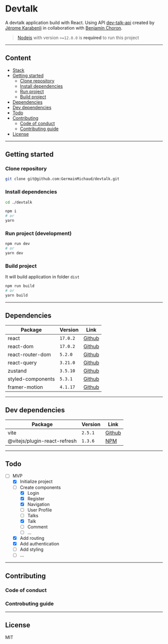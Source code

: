 # Devtalk

A devtalk application build with React. Using API [dev-talk-api](https://github.com/jerome-karabenli/dev-talk-REST) created by [Jérome Karabenli](https://github.com/jerome-karabenli) in collaboration with [Benjamin Choron](https://github.com/BenjaminChoron).

> [Nodejs](https://nodejs.org/en/download) with version `>=12.0.0` is **required** to run this project

---

## Content

- [Stack](#stack)
- [Getting started](#getting-started)
  - [Clone repository](#clone-repository)
  - [Install dependencies](#install-dependencies)
  - [Run project](#run-project)
  - [Build project](#build-project)
- [Dependencies](#dependencies)
- [Dev dependencies](#dev-dependencies)
- [Todo](#todo)
- [Contributing](#contributing)
  - [Code of conduct](#code-of-conduct)
  - [Contributing guide](#contributing-guide)
- [License](#license)

---

## Getting started

### Clone repository

```bash
git clone git@github.com:GermainMichaud/devtalk.git
```

### Install dependencies

```bash
cd ./devtalk

npm i
# or
yarn
```

### Run project (development)

```bash
npm run dev
# or
yarn dev
```

### Build project

It will build application in folder `dist`

```bash
npm run build
# or
yarn build
```

---

## Dependencies

| Package           | Version  | Link                                                                                    |
| ----------------- | -------- | --------------------------------------------------------------------------------------- |
| react             | `17.0.2` | [Github](https://github.com/facebook/react)                                             |
| react-dom         | `17.0.2` | [Github](https://github.com/facebook/react/tree/main/packages/react-dom)                |
| react-router-dom  | `5.2.0`  | [Github](https://github.com/remix-run/react-router/tree/main/packages/react-router-dom) |
| react-query       | `3.21.0` | [Github](https://github.com/tannerlinsley/react-query)                                  |
| zustand           | `3.5.10` | [Github](https://github.com/pmndrs/zustand)                                             |
| styled-components | `5.3.1`  | [Github](https://github.com/styled-components/styled-components)                        |
| framer-motion     | `4.1.17` | [Github](https://github.com/framer/motion)                                              |

---

## Dev dependencies

| Package                      | Version | Link                                                                                 |
| ---------------------------- | ------- | ------------------------------------------------------------------------------------ |
| vite                         | `2.5.1` | [Github](https://github.com/vitejs/vite)                                             |
| @vitejs/plugin-react-refresh | `1.3.6` | [NPM](https://github.com/vitejs/vite/tree/main/packages/plugin-react-refresh#readme) |

---

## Todo

- [ ] MVP
  - [x] Initialize project
  - [ ] Create components
    - [x] Login
    - [x] Register
    - [x] Navigation
    - [ ] User Profile
    - [ ] Talks
    - [x] Talk
    - [ ] Comment
    - [ ] ...
  - [x] Add routing
  - [x] Add authentication
  - [ ] Add styling
  - [ ] ...

---

## Contributing

### Code of conduct

### Controbuting guide

---

## License

MIT
